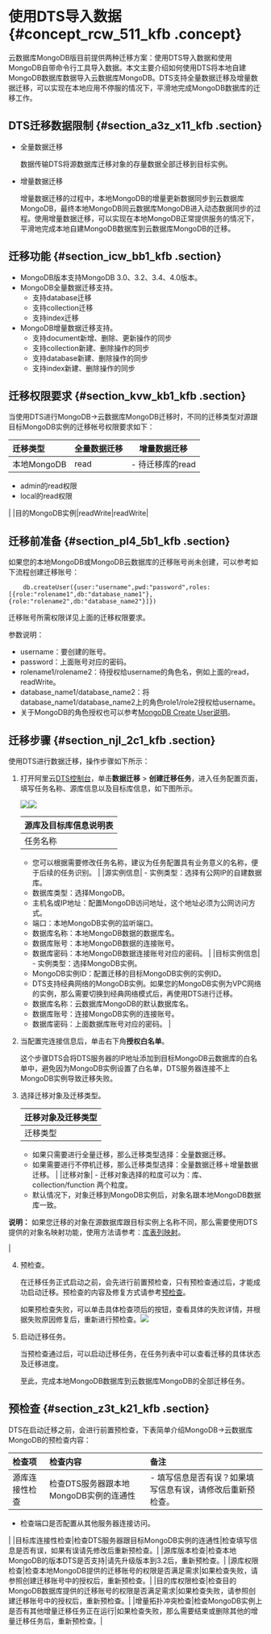 # 使用DTS导入数据 {#concept_rcw_511_kfb .concept}

云数据库MongoDB版目前提供两种迁移方案：使用DTS导入数据和使用MongoDB自带命令行工具导入数据。本文主要介绍如何使用DTS将本地自建MongoDB数据库数据导入云数据库MongoDB。DTS支持全量数据迁移及增量数据迁移，可以实现在本地应用不停服的情况下，平滑地完成MongoDB数据库的迁移工作。

## DTS迁移数据限制 {#section_a3z_x11_kfb .section}

-   全量数据迁移

    数据传输DTS将源数据库迁移对象的存量数据全部迁移到目标实例。

-   增量数据迁移

    增量数据迁移的过程中，本地MongoDB的增量更新数据同步到云数据库MongoDB，最终本地MongoDB同云数据库MongoDB进入动态数据同步的过程。使用增量数据迁移，可以实现在本地MongoDB正常提供服务的情况下，平滑地完成本地自建MongoDB数据库到云数据库MongoDB的迁移。


## 迁移功能 {#section_icw_bb1_kfb .section}

-   MongoDB版本支持MongoDB 3.0、3.2、3.4、4.0版本。
-   MongoDB全量数据迁移支持。
    -   支持database迁移
    -   支持collection迁移
    -   支持index迁移
-   MongoDB增量数据迁移支持。
    -   支持document新增、删除、更新操作的同步
    -   支持collection新建、删除操作的同步
    -   支持database新建、删除操作的同步
    -   支持index新建、删除操作的同步

## 迁移权限要求 {#section_kvw_kb1_kfb .section}

当使用DTS进行MongoDB-\>云数据库MongoDB迁移时，不同的迁移类型对源跟目标MongoDB实例的迁移帐号权限要求如下：

|迁移类型|全量数据迁移|增量数据迁移|
|:---|:-----|------|
|本地MongoDB|read| -   待迁移库的read
-   admin的read权限
-   local的read权限

 |
|目的MongoDB实例|readWrite|readWrite|

## 迁移前准备 {#section_pl4_5b1_kfb .section}

如果您的本地MongoDB或MongoDB云数据库的迁移账号尚未创建，可以参考如下流程创建迁移账号：

```
    db.createUser({user:"username",pwd:"password",roles:[{role:"rolename1",db:"database_name1"},{role:"rolename2",db:"database_name2"}]})
```

迁移账号所需权限详见上面的迁移权限要求。

参数说明：

-   username：要创建的账号。
-   password：上面账号对应的密码。
-   rolename1/rolename2：待授权给username的角色名，例如上面的read，readWrite。
-   database\_name1/database\_name2：将database\_name1/database\_name2上的角色role1/role2授权给username。
-   关于MongoDB的角色授权也可以参考[MongoDB Create User说明](https://docs.mongodb.com/manual/reference/method/db.createUser/)。

## 迁移步骤 {#section_njl_2c1_kfb .section}

使用DTS进行数据迁移，操作步骤如下所示：

1.  打开阿里云[DTS控制台](http://dts.aliyun.com)，单击**数据迁移** \> **创建迁移任务**，进入任务配置页面，填写任务名称、源库信息以及目标库信息，如下图所示。

    ![](http://docs-aliyun.cn-hangzhou.oss.aliyun-inc.com/assets/pic/60037/cn_zh/1506667681073/ykxx.png)![](http://docs-aliyun.cn-hangzhou.oss.aliyun-inc.com/assets/pic/60037/cn_zh/1506667705070/mbk.png)

    |源库及目标库信息说明表|
    |:----------|
    |任务名称|     -   DTS为每个任务自动生成一个任务名称，任务名称没有唯一性要求。
    -   您可以根据需要修改任务名称，建议为任务配置具有业务意义的名称，便于后续的任务识别。
 |
    |源实例信息|     -   实例类型：选择有公网IP的自建数据库。
    -   数据库类型：选择MongoDB。
    -   主机名或IP地址：配置MongoDB访问地址，这个地址必须为公网访问方式。
    -   端口：本地MongoDB实例的监听端口。
    -   数据库名称：本地MongoDB数据的数据库名。
    -   数据库账号：本地MongoDB数据的连接账号。
    -   数据库密码：本地MongoDB数据连接账号对应的密码。
 |
    |目标实例信息|     -   实例类型：选择MongoDB实例。
    -   MongoDB实例ID：配置迁移的目标MongoDB实例的实例ID。
    -   DTS支持经典网络的MongoDB实例。如果您的MongoDB实例为VPC网络的实例，那么需要切换到经典网络模式后，再使用DTS进行迁移。
    -   数据库名称：云数据库MongoDB的默认数据库名。
    -   数据库账号：连接MongoDB实例的连接账号。
    -   数据库密码：上面数据库账号对应的密码。
 |

2.  当配置完连接信息后，单击右下角**授权白名单**。

    这个步骤DTS会将DTS服务器的IP地址添加到目标MongoDB云数据库的白名单中，避免因为MongoDB实例设置了白名单，DTS服务器连接不上MongoDB实例导致迁移失败。

3.  选择迁移对象及迁移类型。

    |迁移对象及迁移类型|
    |:--------|
    |迁移类型|     -   MongoDB，支持全量数据迁移、增量数据迁移。
    -   如果只需要进行全量迁移，那么迁移类型选择：全量数据迁移。
    -   如果需要进行不停机迁移，那么迁移类型选择：全量数据迁移＋增量数据迁移。
 |
    |迁移对象|     -   迁移对象选择的粒度可以为：库、collection/function 两个粒度。
    -   默认情况下，对象迁移到MongoDB实例后，对象名跟本地MongoDB数据库一致。

**说明：** 如果您迁移的对象在源数据库跟目标实例上名称不同，那么需要使用DTS提供的对象名映射功能，使用方法请参考：[库表列映射](https://help.aliyun.com/document_detail/26628.html)。

 |

4.  预检查。

    在迁移任务正式启动之前，会先进行前置预检查，只有预检查通过后，才能成功启动迁移。预检查的内容及修复方式请参考[预检查](https://help.aliyun.com/document_detail/60037.html?spm=a2c4g.11186623.6.582.66804442QK1D58#yjc)。

    如果预检查失败，可以单击具体检查项后的按钮，查看具体的失败详情，并根据失败原因修复后，重新进行预检查。![](http://docs-aliyun.cn-hangzhou.oss.aliyun-inc.com/assets/pic/26625/cn_zh/1470308924221/MongoDB%E8%BF%81%E7%A7%BB_%E6%AD%A5%E9%AA%A43.jpg)

5.  启动迁移任务。

    当预检查通过后，可以启动迁移任务，在任务列表中可以查看迁移的具体状态及迁移进度。

    至此，完成本地MongoDB数据库到云数据库MongoDB的全部迁移任务。


## 预检查 {#section_z3t_k21_kfb .section}

DTS在启动迁移之前，会进行前置预检查，下表简单介绍MongoDB-\>云数据库MongoDB的预检查内容：

|检查项|检查内容|备注|
|:--|:---|:-|
|源库连接性检查|检查DTS服务器跟本地MongoDB实例的连通性| -   填写信息是否有误？如果填写信息有误，请修改后重新预检查。
-   检查端口是否配置从其他服务器连接访问。

 |
|目标库连接性检查|检查DTS服务器跟目标MongoDB实例的连通性|检查填写信息是否有误，如果有误请先修改后重新预检查。|
|源库版本检查|检查本地MongoDB的版本DTS是否支持|请先升级版本到3.2后，重新预检查。|
|源库权限检查|检查本地MongoDB提供的迁移账号的权限是否满足需求|如果检查失败，请参照创建迁移账号中的授权后，重新预检查。|
|目的库权限检查|检查目的MongoDB数据库提供的迁移账号的权限是否满足需求|如果检查失败，请参照创建迁移账号中的授权后，重新预检查。|
|增量拓扑冲突检查|检查MongoDB实例上是否有其他增量迁移任务正在运行|如果检查失败，那么需要结束或删除其他的增量迁移任务后，重新预检查。|

